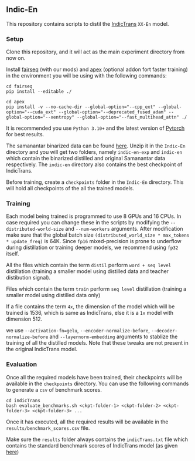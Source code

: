 ## Indic-En
This repository contains scripts to distil the [IndicTrans](https://github.com/AI4Bharat/indicTrans) ```XX-En``` model. 

### Setup
Clone this repository, and it will act as the main experiment directory from now on.

Install [fairseq](https://github.com/VarunGumma/fairseq) (with our mods) and [apex](https://github.com/NVIDIA/apex) (optional addon fort faster training) in the environment you will be using with the following commands:
```
cd fairseq
pip install --editable ./
```
```
cd apex
pip install -v --no-cache-dir --global-option="--cpp_ext" --global-option="--cuda_ext" --global-option="--deprecated_fused_adam" --global-option="--xentropy" --global-option="--fast_multihead_attn" ./
```

It is recommended you use ```Python 3.10+``` and the latest version of [Pytorch](https://pytorch.org/get-started/locally/) for best results.

The samanantar binarized data can be found [here](https://drive.google.com/file/d/1ZKyLzN4mUzG5Yy8GdPj02HXDD7k53tj2/view?usp=share_link). Unzip it in the ```Indic-En``` directory and you will get two folders, namely ```indic-en-exp``` and ```indic-en``` which contain the binarized distilled and original Samanantar data respectively. The ```indic-en``` directory also contains the best checkpoint of IndicTrans. 

Before training, create a ```checkpoints``` folder in the ```Indic-En``` directory. This will hold all checkpoints of the all the trained models.


### Training
Each model being trained is programmed to use 8 GPUs and 16 CPUs. In case required you can change these in the scripts by modifying the ```--distributed-world-size``` and ```--num-workers``` arguments. After modification make sure that the global batch size ```(distributed_world_size * max_tokens * update_freq)``` is 64K. Since ```fp16``` mixed-precision is prone to underflow during distillation or training deeper models, we recommend using ```fp32``` itself.

All the files which contain the term ```distil``` perform ```word + seq level``` distillation (training a smaller model using distilled data and teacher distibution signal). 

Files which contain the term ```train``` perform ```seq level``` distillation (training a smaller model using distilled data only)

If a file contains the term ```4x```, the dimension of the model which will be trained is 1536, which is same as IndicTrans, else it is a ```1x``` model with dimension 512.

we use ```--activation-fn=gelu```, ```--encoder-normalize-before```, ```--decoder-normalize-before``` and ```--layernorm-embedding``` arguments to stablize the training of all the distilled models. Note that these tweaks are not present in the original IndicTrans model.


### Evaluation
Once all the required models have been trained, their checkpoints will be available in the ```checkpoints``` directory. You can use the following commands to generate a ```csv``` of benchmark scores.
```
cd indicTrans
bash evaluate_benchmarks.sh <ckpt-folder-1> <ckpt-folder-2> <ckpt-folder-3> <ckpt-folder-3> ... 
```
Once it has executed, all the required results will be available in the ```results/benchmark_scores.csv``` file. 

Make sure the ```results``` folder always contains the ```indicTrans.txt``` file which contains the standard benchmark scores of IndicTrans model (as given [here](https://github.com/AI4Bharat/indicTrans))
